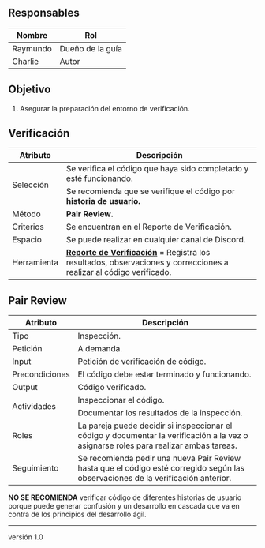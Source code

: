 ## Responsables
Nombre     | Rol
-----------|------------------
Raymundo   | Dueño de la guía
Charlie    | Autor

## Objetivo
1. Asegurar la preparación del entorno de verificación.

## Verificación
<table>
  <thead>
    <tr>
      <th>Atributo</th>
      <th>Descripción</th>
    </tr>
  </thead>
  <tbody>
    <tr>
      <td rowspan="2">Selección</td>
      <td>Se verifica el código que haya sido completado y esté funcionando.</td>
    </tr>
    <tr>
    <td>Se recomienda que se verifique el código por <strong>historia de usuario.</strong></td>
    </tr>
    <tr>
      <td>Método</td>
      <td><strong>Pair Review.</strong></td>
    </tr>
    <tr>
      <td>Criterios</td>
      <td>Se encuentran en el Reporte de Verificación.</td>
    </tr>
    <tr>
      <td>Espacio</td>
      <td>Se puede realizar en cualquier canal de Discord.</td>
    </tr>
    <tr>
      <td>Herramienta</td>
      <td><a href="https://docs.google.com/spreadsheets/d/1WccrRu2iMWX6y1USG_k5nElfajfu6ACS1L11QNGuKN0/edit#gid=39101311"><strong>Reporte de Verificación</strong></a> = Registra los resultados, observaciones y correcciones a realizar al código verificado.</td>
    </tr>
  </tbody>
</table>

## Pair Review
<table>
  <thead>
    <tr>
      <th>Atributo</th>
      <th>Descripción</th>
    </tr>
  </thead>
  <tbody>
     <tr>
      <td>Tipo</td>
      <td>Inspección.</td>
    </tr>
    <tr>
      <td>Petición</td>
      <td>A demanda.</td>
    </tr>
    <tr>
      <td>Input</td>
      <td>Petición de verificación de código.</td>
    </tr>
    <tr>
      <td>Precondiciones</td>
      <td>El código debe estar terminado y funcionando.</td>
    </tr>
    <tr>
      <td>Output</td>
      <td>Código verificado.</td>
    </tr>
    <tr>
      <td rowspan="2">Actividades</td>
      <td>Inspeccionar el código.</td>
    </tr>
    <tr>
      <td>Documentar los resultados de la inspección.</td>
    </tr>
    <tr>
    <tr>
      <td>Roles</td>
      <td>La pareja puede decidir si inspeccionar el código y documentar la verificación a la vez o asignarse roles para realizar ambas tareas.</td>
    </tr>
      <td>Seguimiento</td>
      <td>Se recomienda pedir una nueva Pair Review hasta que el código esté corregido según las observaciones de la verificación anterior.</td>
    </tr>
  </tbody>
</table>


**NO SE RECOMIENDA** verificar código de diferentes historias de usuario porque puede generar confusión y un desarrollo en cascada que va en contra de los principios del desarrollo ágil.

***
versión 1.0
